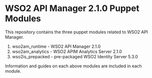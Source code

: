 # WSO2 API Manager 2.1.0 Puppet Modules

This repository contains the three puppet modules related to WSO2 API Manager.

1. wso2am_runtime   - WSO2 API Manager 2.1.0
2. wso2am_analytics - WSO2 APIM Analytics Server 2.1.0
3. wso2is_prepacked - pre-packaged WSO2 Identity Server 5.3.0

Information and guides on each above modules are included in each module.